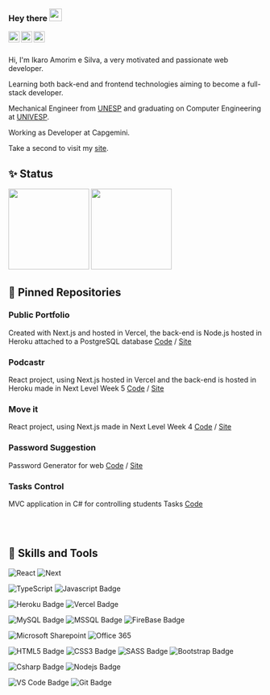 ### Hey there <img src="https://media.giphy.com/media/hvRJCLFzcasrR4ia7z/giphy.gif" width="25px">

<a href="https://www.linkedin.com/in/ikaroamorimesilva/">
  <img align="left" alt="Ikaro's Linkedin" width="22px" src="https://raw.githubusercontent.com/peterthehan/peterthehan/master/assets/linkedin.svg" />
</a>
<a href="https://twitter.com/ikaroamorim">
  <img align="left" alt="Ikaro's Twitter" width="22px" src="https://raw.githubusercontent.com/peterthehan/peterthehan/master/assets/twitter.svg" />
</a>
<a href="https://www.facebook.com/ikaro.amorimesilva/">
  <img align="left" alt="Ikaro's Facebook" width="22px" src="https://raw.githubusercontent.com/peterthehan/peterthehan/master/assets/facebook.svg" />
</a>

<br/><br/>

Hi, I'm Ikaro Amorim e Silva, a very motivated and passionate web developer.

Learning both back-end and frontend technologies aiming to become a full-stack developer.

Mechanical Engineer from [UNESP](https://www2.unesp.br/) and graduating on Computer Engineering at [UNIVESP](https://univesp.br/).

Working as Developer at Capgemini.

Take a second to visit my [site](https://portifolio-mu.vercel.app/).
 

<!-- Status -->
## ✨ Status
<div>
    <img height="160em" src="https://github-readme-stats.vercel.app/api?username=ikaroamorim&show_icons=true&theme=tokyonight&include_all_commits=true&count_private=true"/>
    <img height="160em" src="https://github-readme-stats.vercel.app/api/top-langs/?username=ikaroamorim&layout=compact&langs_count=10&theme=tokyonight"/>
</div>


## 📌 Pinned Repositories

### Public Portfolio
Created with Next.js and hosted in Vercel, the back-end is Node.js hosted in Heroku attached to a PostgreSQL database
[Code](https://github.com/ikaroamorim/portifolio) / 
[Site](https://portifolio-mu.vercel.app/)

### Podcastr
React project, using Next.js hosted in Vercel and the back-end is hosted in Heroku made in Next Level Week 5
[Code](https://github.com/ikaroamorim/Podcastr) / 
[Site](https://podcastr-o05szcn7y-ikaroamorim.vercel.app/)

### Move it
React project, using Next.js made in Next Level Week 4
[Code](https://github.com/ikaroamorim/moveit-next) / 
[Site](https://moveit-next-gy4qd0rgb-ikaroamorim.vercel.app/)

### Password Suggestion
Password Generator for web
[Code](https://github.com/ikaroamorim/PasswordSuggestion) / 
[Site](https://ikaroamorim.github.io/PasswordSuggestion/)

### Tasks Control
MVC application in C# for controlling students Tasks
[Code](https://github.com/ikaroamorim/ControleTarefas)


<br/><br/>

## 🎯 Skills and Tools
![React](https://img.shields.io/badge/React-informational?style=plastic&logo=React&logoColor=black&color=61DAFB)
![Next](https://img.shields.io/badge/Next.js-informational?style=plastic&logo=nextdotjs&logoColor=white&color=000000)

![TypeScript](https://img.shields.io/badge/TypeScript-informational?style=plastic&logo=typescript&logoColor=white&color=3178c6)
![Javascript Badge](https://img.shields.io/badge/Javascript-informational?style=plastic&logo=JavaScript&logoColor=black&color=F7DF1E)

![Heroku Badge](https://img.shields.io/badge/Heroku-informational?style=plastic&logo=heroku&logoColor=white&color=430098)
![Vercel Badge](https://img.shields.io/badge/Vercel-informational?style=plastic&logo=vercel&logoColor=white&color=000000)

![MySQL Badge](https://img.shields.io/badge/MySql-informational?style=plastic&logo=MySql&logoColor=white&color=4479A1)
![MSSQL Badge](https://img.shields.io/badge/MS_SQL_Server-informational?style=plastic&logo=microsoftsqlserver&logoColor=black&color=cc2927)
![FireBase Badge](https://img.shields.io/badge/Firebase-informational?style=plastic&logo=firebase&logoColor=black&color=ffca28)

![Microsoft Sharepoint](https://img.shields.io/badge/Sharepoint-informational?style=plastic&logo=microsoft-sharepoint&logoColor=white&color=0078D4)
![Office 365](https://img.shields.io/badge/Office365-informational?style=plastic&logo=microsoft-office&logoColor=white&color=D83B01)

![HTML5 Badge](https://img.shields.io/badge/HTML5-informational?style=plastic&logo=HTML5&logoColor=white&color=E34F26)
![CSS3 Badge](https://img.shields.io/badge/CSS3-informational?style=plastic&logo=CSS3&logoColor=white&color=1572B6)
![SASS Badge](https://img.shields.io/badge/Sass-informational?style=plastic&logo=sass&logoColor=white&color=cc6699)
![Bootstrap Badge](https://img.shields.io/badge/Bootstrap-informational?style=plastic&logo=Bootstrap&logoColor=white&color=7952B3)

![Csharp Badge](https://img.shields.io/badge/Csharp-informational?style=plastic&logo=c-sharp&logoColor=white&color=239120)
![Nodejs Badge](https://img.shields.io/badge/Node.js-informational?style=plastic&logo=Nodedotjs&logoColor=white&color=339933)

![VS Code Badge](https://img.shields.io/badge/VS_Code-informational?style=plastic&logo=Visual-Studio-Code&logoColor=white&color=007ACC)
![Git Badge](https://img.shields.io/badge/Git-informational?style=plastic&logo=Git&logoColor=white&color=F05032)

